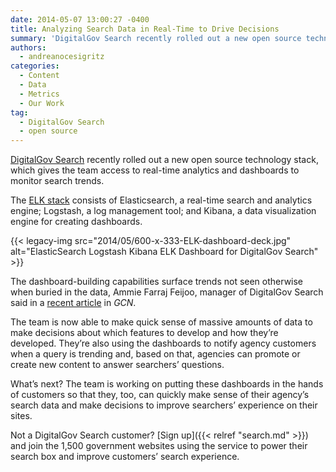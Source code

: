 ```yaml
---
date: 2014-05-07 13:00:27 -0400
title: Analyzing Search Data in Real-Time to Drive Decisions
summary: 'DigitalGov Search recently rolled out a new open source technology stack, which gives the team access to real-time analytics and dashboards to monitor search trends. The ELK stack consists of Elasticsearch, a real-time search and analytics engine; Logstash, a log management tool; and Kibana, a data visualization engine for creating dashboards. {{< legacy-img src="2014/05/600-x-333-ELK-dashboard-deck.jpg" alt="ElasticSearch'
authors:
  - andreanocesigritz
categories:
  - Content
  - Data
  - Metrics
  - Our Work
tag:
  - DigitalGov Search
  - open source
---
```


[DigitalGov Search](http://search.WHATEVER) recently rolled out a new open source technology stack, which gives the team access to real-time analytics and dashboards to monitor search trends.

The [ELK stack](http://www.elasticsearch.org/overview/) consists of Elasticsearch, a real-time search and analytics engine; Logstash, a log management tool; and Kibana, a data visualization engine for creating dashboards.

{{< legacy-img src="2014/05/600-x-333-ELK-dashboard-deck.jpg" alt="ElasticSearch Logstash Kibana ELK Dashboard for DigitalGov Search" >}}

The dashboard-building capabilities surface trends not seen otherwise when buried in the data, Ammie Farraj Feijoo, manager of DigitalGov Search said in a [recent article](http://gcn.com/Articles/2014/04/29/DigitalGov-Search.aspx) in _GCN_.

The team is now able to make quick sense of massive amounts of data to make decisions about which features to develop and how they’re developed. They’re also using the dashboards to notify agency customers when a query is trending and, based on that, agencies can promote or create new content to answer searchers’ questions.

What’s next? The team is working on putting these dashboards in the hands of customers so that they, too, can quickly make sense of their agency’s search data and make decisions to improve searchers’ experience on their sites.

Not a DigitalGov Search customer? [Sign up]({{< relref "search.md" >}}) and join the 1,500 government websites using the service to power their search box and improve customers’ search experience.